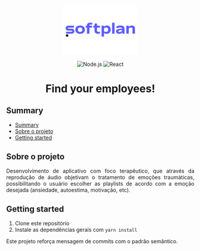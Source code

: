 <p align="center">
  <img alt="logo da softplan" src="src/assets/image/softplan-1601930502-552x368png.png" width="200px">
</p>

<p align="center">
  <img src="https://img.shields.io/badge/Node.js-14.17.6-brightgreen" alt="Node.js">
  <img src="https://img.shields.io/badge/React-18.1.0-blue" alt="React">
</p>

<h1 align="center">Find your employees!</h1>

## Summary

- [Summary](#summary)
- [Sobre o projeto](#sobre-o-projeto)
- [Getting started](#getting-started)

## Sobre o projeto

<p align="justify">
  Desenvolvimento de aplicativo com foco terapêutico, que através da reprodução de áudio objetivam o tratamento de emoções traumáticas, possibilitando o usuário escolher as playlists de acordo com a emoção desejada (ansiedade, autoestima, motivação, etc).
</p>


## Getting started

1. Clone este repositório
2. Instale as dependências gerais com `yarn install`

Este projeto reforça mensagem de commits com o padrão semântico.
